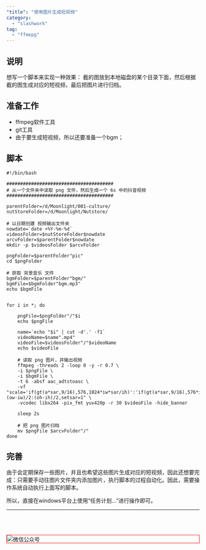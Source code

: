 ```yaml
---
"title": "使用图片生成短视频"
category:
  - "slashwork"
tag:
  - "ffmepg"
---
```



## 说明

想写一个脚本来实现一种效果： 截的图放到本地磁盘的某个目录下面，然后根据截的图生成对应的短视频，最后把图片进行归档。

## 准备工作

- ffmpeg软件工具
- git工具
- 由于要生成短视频，所以还要准备一个bgm；

## 脚本

```
#!/bin/bash

#######################################
# 从一个文件夹中读取 png 文件，然后生成一个 6s 中的抖音视频
#######################################

parentFolder=/d/Moonlight/001-culture/
nutStoreFolder=/d/Moonlight/Nutstore/

# 以日期创建 视频输出文件夹
nowdate=`date +%Y-%m-%d`
videosFolder=$nutStoreFolder$nowdate
arcvFolder=$parentFolder$nowdate
mkdir -p $videosFolder $arcvFolder

pngFolder=$parentFolder"pic"
cd $pngFolder

# 获取 背景音乐 文件
bgmFolder=$parentFolder"bgm/"
bgmFile=$bgmFolder"bgm.mp3"
echo $bgmFile


for i in *; do

    pngFile=$pngFolder"/"$i
    echo $pngFile

    name=`echo "$i" | cut -d'.' -f1`
    videoName=$name".mp4"
    videoFile=$videosFolder"/"$videoName
    echo $videoFile

    # 读取 png 图片，并输出视频
    ffmpeg -threads 2 -loop 0 -y -r 0.7 \
    -i $pngFile \
    -i $bgmFile \
    -t 6 -absf aac_adtstoasc \
    -vf "scale='if(gt(a*sar,9/16),576,1024*iw*sar/ih)':'if(gt(a*sar,9/16),576*ih/iw/sar,1024)',pad=576:1024:(ow-iw)/2:(oh-ih)/2,setsar=1" \
    -vcodec libx264 -pix_fmt yuv420p -r 30 $videoFile -hide_banner
    
    sleep 2s

    # 把 png 图片归档
    mv $pngFile $arcvFolder"/"
done

```

## 完善

由于会定期保存一些图片，并且也希望这些图片生成对应的短视频，因此还想要完成：只需要手动往图片文件夹内添加图片，执行脚本的过程自动化。因此，需要操作系统自动执行上面写的脚本。

所以，直接在windows平台上使用“任务计划...”进行操作即可。


---
<br />
<br />
<br />
<img style="border:1px red solid; display:block; margin:0 auto;" :src="$withBase('/qrcode.jpg')" alt="微信公众号" />


